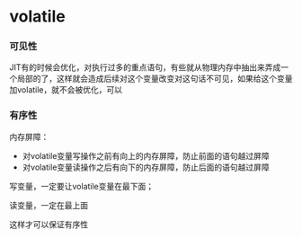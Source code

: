 # volatile





### 可见性

JIT有的时候会优化，对执行过多的重点语句，有些就从物理内存中抽出来弄成一个局部的了，这样就会造成后续对这个变量改变对这句话不可见，如果给这个变量加volatile，就不会被优化，可以







### 有序性



内存屏障：

- 对volatile变量写操作之前有向上的内存屏障，防止前面的语句越过屏障
- 对volatile变量读操作之后有向下的内存屏障，防止后面的语句越过屏障



写变量，一定要让volatile变量在最下面；

读变量，一定在最上面

这样才可以保证有序性